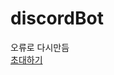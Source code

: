 # discordBot
오류로 다시만듬<br>
<a href="https://discordapp.com/oauth2/authorize?client_id=536860675310354443&scope=bot">초대하기</a>
